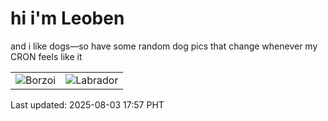 # hi i'm Leoben

and i like dogs—so have some random dog pics that change whenever my CRON feels like it

|  |  |
|--------|----------|
| ![Borzoi](https://random-dog-vercel.vercel.app/api/random-borzoi?v=1754215076) | ![Labrador](https://random-dog-vercel.vercel.app/api/random-labrador?v=1754215076) |

Last updated: 2025-08-03 17:57 PHT
